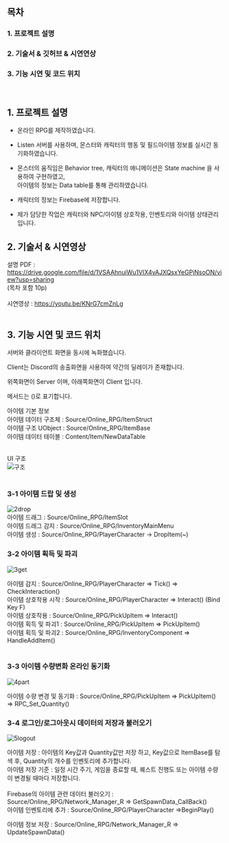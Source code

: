 ## 목차

### 1. 프로젝트 설명
### 2. 기술서 & 깃허브 & 시연연상
### 3. 기능 시연 및 코드 위치
</br>

## 1. 프로젝트 설명

- 온라인 RPG를 제작하였습니다. 
    
- Listen 서버를 사용하며, 몬스터와 캐릭터의 행동 및 필드아이템 정보를 실시간 동기화하였습니다.
 
- 몬스터의 움직임은 Behavior tree, 캐릭터의 애니메이션은 State machine 을 사용하여 구현하였고, </br> 아이템의 정보는 Data table를 통해 관리하였습니다.
    
- 캐릭터의 정보는 Firebase에 저장합니다.
    
- 제가 담당한 작업은 캐릭터와 NPC/아이템 상호작용, 인벤토리와 아이템 상태관리입니다.
    

## 2. 기술서 & 시연영상

설명 PDF : https://drive.google.com/file/d/1VSAAhnuiWu1VIX4vAJXQsxYeGPjNsoON/view?usp=sharing
</br>
(목차 포함 10p)</br></br>
시연영상 : https://youtu.be/KNrG7cmZnLg 
</br></br>


## 3. 기능 시연 및 코드 위치

서버와 클라이언트 화면을 동시에 녹화했습니다.

Client는 Discord의 송출화면을 사용하여 약간의 딜레이가 존재합니다.

위쪽화면이 Server 이며, 아래쪽화면이 Client 입니다. 

메서드는 ()로 표기합니다.

아이템 기본 정보</br>
아이템 데이터 구조체 : Source/Online_RPG/ItemStruct</br>
아이템 구조 UObject : Source/Online_RPG/ItemBase</br>
아이템 데이터 테이블 : Content/Item/NewDataTable</br></br>

UI 구조</br>
![구조](https://github.com/user-attachments/assets/8f99a6ba-4dd2-4370-96f0-90c155079f54)
</br></br>


### 3-1 아이템 드랍 및 생성</br>
![2drop](https://github.com/wlsrb0147/UNREAL_Online_RPG/assets/50743287/1292436e-3145-4769-93d1-98b0d0d74f5d)
</br>
아이템 드래그 : Source/Online_RPG/ItemSlot</br>
아이템 드래그 감지 : Source/Online_RPG/InventoryMainMenu</br>
아이템 생성 : Source/Online_RPG/PlayerCharacter -> DropItem(~)</br>

### 3-2 아이템 획득 및 파괴</br>
![3get](https://github.com/wlsrb0147/UNREAL_Online_RPG/assets/50743287/2cb75afc-3a13-4d20-accf-798e004723e6)

아이템 감지 : Source/Online_RPG/PlayerCharacter => Tick() => CheckInteraction() </br>
아이템 상호작용 시작 : Source/Online_RPG/PlayerCharacter => Interact() (Bind Key F) </br>
아이템 상호작용 : Source/Online_RPG/PickUpItem => Interact() </br>
아이템 획득 및 파괴1 : Source/Online_RPG/PickUpItem => PickUpItem()</br>
아이템 획득 및 파괴2 : Source/Online_RPG/InventoryComponent => HandleAddItem()</br></br>

### 3-3 아이템 수량변화 온라인 동기화</br>
![4part](https://github.com/wlsrb0147/UNREAL_Online_RPG/assets/50743287/b47816b2-180e-44c4-b965-f34ccb6e6c79)

아이템 수량 변경 및 동기화 : Source/Online_RPG/PickUpItem => PickUpItem() => RPC_Set_Quantity() </br>

### 3-4 로그인/로그아웃시 데이터의 저장과 불러오기</br>
![5logout](https://github.com/wlsrb0147/UNREAL_Online_RPG/assets/50743287/af4d7e10-e4e8-4cdc-a371-ae2b2fa2aea5)

아이템 저장 : 아이템의 Key값과 Quantity값만 저장 하고, Key값으로 ItemBase를 탐색 후, Quantity의 개수를 인벤토리에 추가합니다.</br>
아이템 저장 기준 : 일정 시간 주기, 게임을 종료할 때, 퀘스트 진행도 또는 아이템 수량이 변경될 때마다 저장합니다. </br>
</br>
Firebase의 아이템 관련 데이터 불러오기 : Source/Online_RPG/Network_Manager_R => GetSpawnData_CallBack()</br>
아이템 인벤토리에 추가 : Source/Online_RPG/PlayerCharacter =>BeginPlay()</br>

아이템 정보 저장 : Source/Online_RPG/Network_Manager_R => UpdateSpawnData()</br>


